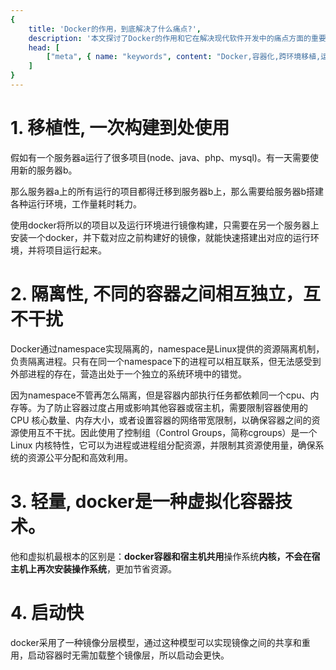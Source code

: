 ```yaml
---
{
    title: 'Docker的作用，到底解决了什么痛点?',
    description: '本文探讨了Docker的作用和它在解决现代软件开发中的痛点方面的重要性。了解Docker如何提供轻量级、可移植和可扩展的容器化解决方案，简化了应用程序的部署、管理和跨环境移植。',
    head: [
        ["meta", { name: "keywords", content: "Docker,容器化,跨环境移植,运维" }]
    ]
}
---
```


# 1. 移植性, 一次构建到处使用
假如有一个服务器a运行了很多项目(node、java、php、mysql)。有一天需要使用新的服务器b。

那么服务器a上的所有运行的项目都得迁移到服务器b上，那么需要给服务器b搭建各种运行环境，工作量耗时耗力。

使用docker将所以的项目以及运行环境进行镜像构建，只需要在另一个服务器上安装一个docker，并下载对应之前构建好的镜像，就能快速搭建出对应的运行环境，并将项目运行起来。

# 2. 隔离性, 不同的容器之间相互独立，互不干扰
Docker通过namespace实现隔离的，namespace是Linux提供的资源隔离机制，负责隔离进程。只有在同一个namespace下的进程可以相互联系，但无法感受到外部进程的存在，营造出处于一个独立的系统环境中的错觉。

因为namespace不管再怎么隔离，但是容器内部执行任务都依赖同一个cpu、内存等。为了防止容器过度占用或影响其他容器或宿主机，需要限制容器使用的 CPU 核心数量、内存大小，或者设置容器的网络带宽限制，以确保容器之间的资源使用互不干扰。因此使用了控制组（Control Groups，简称cgroups）是一个 Linux 内核特性，它可以为进程或进程组分配资源，并限制其资源使用量，确保系统的资源公平分配和高效利用。

# 3. 轻量, docker是一种虚拟化容器技术。
他和虚拟机最根本的区别是：**docker容器和宿主机共用**操作系统**内核，不会在宿主机上再次安装操作系统**，更加节省资源。

# 4. 启动快
docker采用了一种镜像分层模型，通过这种模型可以实现镜像之间的共享和重用，启动容器时无需加载整个镜像层，所以启动会更快。
